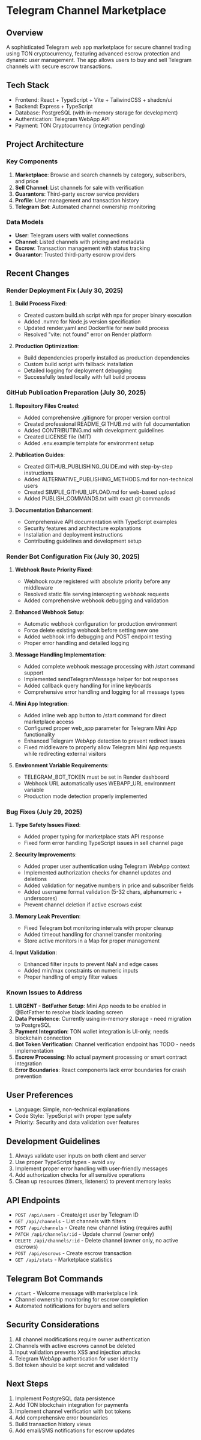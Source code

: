 # Telegram Channel Marketplace

## Overview
A sophisticated Telegram web app marketplace for secure channel trading using TON cryptocurrency, featuring advanced escrow protection and dynamic user management. The app allows users to buy and sell Telegram channels with secure escrow transactions.

## Tech Stack
- Frontend: React + TypeScript + Vite + TailwindCSS + shadcn/ui
- Backend: Express + TypeScript
- Database: PostgreSQL (with in-memory storage for development)
- Authentication: Telegram WebApp API
- Payment: TON Cryptocurrency (integration pending)

## Project Architecture

### Key Components
1. **Marketplace**: Browse and search channels by category, subscribers, and price
2. **Sell Channel**: List channels for sale with verification
3. **Guarantors**: Third-party escrow service providers
4. **Profile**: User management and transaction history
5. **Telegram Bot**: Automated channel ownership monitoring

### Data Models
- **User**: Telegram users with wallet connections
- **Channel**: Listed channels with pricing and metadata
- **Escrow**: Transaction management with status tracking
- **Guarantor**: Trusted third-party escrow providers

## Recent Changes

### Render Deployment Fix (July 30, 2025)
1. **Build Process Fixed**:
   - Created custom build.sh script with npx for proper binary execution
   - Added .nvmrc for Node.js version specification
   - Updated render.yaml and Dockerfile for new build process
   - Resolved "vite: not found" error on Render platform

2. **Production Optimization**:
   - Build dependencies properly installed as production dependencies
   - Custom build script with fallback installation
   - Detailed logging for deployment debugging
   - Successfully tested locally with full build process

### GitHub Publication Preparation (July 30, 2025)
1. **Repository Files Created**:
   - Added comprehensive .gitignore for proper version control
   - Created professional README_GITHUB.md with full documentation
   - Added CONTRIBUTING.md with development guidelines
   - Created LICENSE file (MIT)
   - Added .env.example template for environment setup

2. **Publication Guides**:
   - Created GITHUB_PUBLISHING_GUIDE.md with step-by-step instructions
   - Added ALTERNATIVE_PUBLISHING_METHODS.md for non-technical users
   - Created SIMPLE_GITHUB_UPLOAD.md for web-based upload
   - Added PUBLISH_COMMANDS.txt with exact git commands

3. **Documentation Enhancement**:
   - Comprehensive API documentation with TypeScript examples
   - Security features and architecture explanations
   - Installation and deployment instructions
   - Contributing guidelines and development setup

### Render Bot Configuration Fix (July 30, 2025)
1. **Webhook Route Priority Fixed**:
   - Webhook route registered with absolute priority before any middleware
   - Resolved static file serving intercepting webhook requests
   - Added comprehensive webhook debugging and validation
   
2. **Enhanced Webhook Setup**:
   - Automatic webhook configuration for production environment
   - Force delete existing webhook before setting new one
   - Added webhook info debugging and POST endpoint testing
   - Proper error handling and detailed logging
   
3. **Message Handling Implementation**:
   - Added complete webhook message processing with /start command support
   - Implemented sendTelegramMessage helper for bot responses
   - Added callback query handling for inline keyboards
   - Comprehensive error handling and logging for all message types

4. **Mini App Integration**:
   - Added inline web app button to /start command for direct marketplace access
   - Configured proper web_app parameter for Telegram Mini App functionality
   - Enhanced Telegram WebApp detection to prevent redirect issues
   - Fixed middleware to properly allow Telegram Mini App requests while redirecting external visitors
   
4. **Environment Variable Requirements**:
   - TELEGRAM_BOT_TOKEN must be set in Render dashboard
   - Webhook URL automatically uses WEBAPP_URL environment variable
   - Production mode detection properly implemented

### Bug Fixes (July 29, 2025)
1. **Type Safety Issues Fixed**:
   - Added proper typing for marketplace stats API response
   - Fixed form error handling TypeScript issues in sell channel page
   
2. **Security Improvements**:
   - Added proper user authentication using Telegram WebApp context
   - Implemented authorization checks for channel updates and deletions
   - Added validation for negative numbers in price and subscriber fields
   - Added username format validation (5-32 chars, alphanumeric + underscores)
   - Prevent channel deletion if active escrows exist

3. **Memory Leak Prevention**:
   - Fixed Telegram bot monitoring intervals with proper cleanup
   - Added timeout handling for channel transfer monitoring
   - Store active monitors in a Map for proper management

4. **Input Validation**:
   - Enhanced filter inputs to prevent NaN and edge cases
   - Added min/max constraints on numeric inputs
   - Proper handling of empty filter values

### Known Issues to Address
1. **URGENT - BotFather Setup**: Mini App needs to be enabled in @BotFather to resolve black loading screen
2. **Data Persistence**: Currently using in-memory storage - need migration to PostgreSQL
3. **Payment Integration**: TON wallet integration is UI-only, needs blockchain connection
4. **Bot Token Verification**: Channel verification endpoint has TODO - needs implementation
5. **Escrow Processing**: No actual payment processing or smart contract integration
6. **Error Boundaries**: React components lack error boundaries for crash prevention

## User Preferences
- Language: Simple, non-technical explanations
- Code Style: TypeScript with proper type safety
- Priority: Security and data validation over features

## Development Guidelines
1. Always validate user inputs on both client and server
2. Use proper TypeScript types - avoid `any`
3. Implement proper error handling with user-friendly messages
4. Add authorization checks for all sensitive operations
5. Clean up resources (timers, listeners) to prevent memory leaks

## API Endpoints
- `POST /api/users` - Create/get user by Telegram ID
- `GET /api/channels` - List channels with filters
- `POST /api/channels` - Create new channel listing (requires auth)
- `PATCH /api/channels/:id` - Update channel (owner only)
- `DELETE /api/channels/:id` - Delete channel (owner only, no active escrows)
- `POST /api/escrows` - Create escrow transaction
- `GET /api/stats` - Marketplace statistics

## Telegram Bot Commands
- `/start` - Welcome message with marketplace link
- Channel ownership monitoring for escrow completion
- Automated notifications for buyers and sellers

## Security Considerations
1. All channel modifications require owner authentication
2. Channels with active escrows cannot be deleted
3. Input validation prevents XSS and injection attacks
4. Telegram WebApp authentication for user identity
5. Bot token should be kept secret and validated

## Next Steps
1. Implement PostgreSQL data persistence
2. Add TON blockchain integration for payments
3. Implement channel verification with bot tokens
4. Add comprehensive error boundaries
5. Build transaction history views
6. Add email/SMS notifications for escrow updates